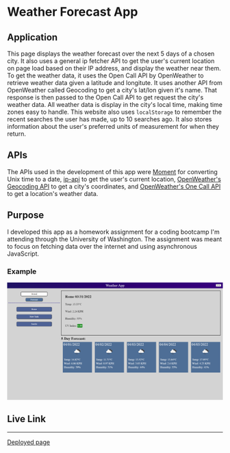 # Weather Forecast App

## Application

This page displays the weather forecast over the next 5 days of a chosen city. It also uses a general ip fetcher API to get the user's current location on page load based on their IP address, and display the weather near them. To get the weather data, it uses the Open Call API by OpenWeather to retrieve weather data given a latitude and longitute. It uses another API from OpenWeather called Geocoding to get a city's lat/lon given it's name. That response is then passed to the Open Call API to get request the city's weather data. All weather data is display in the city's local time, making time zones easy to handle.
This website also uses `localStorage` to remember the recent searches the user has made, up to 10 searches ago. It also stores information about the user's preferred units of measurement for when they return.

## APIs

The APIs used in the development of this app were [Moment](https://momentjs.com/) for converting Unix time to a date, [ip-api](https://ip-api.com/) to get the user's current location, [OpenWeather's Geocoding API](https://openweathermap.org/api/geocoding-api) to get a city's coordinates, and [OpenWeather's One Call API](https://openweathermap.org/api/one-call-api) to get a location's weather data.

## Purpose

I developed this app as a homework assignment for a coding bootcamp I'm attending through the University of Washington. The assignment was meant to focus on fetching data over the internet and using asynchronous JavaScript.

### Example

![website example](./Assets/Images/live-example.png)

## Live Link

- - -
[Deployed page](https://phoenix-staley.github.io/weatherApp/)